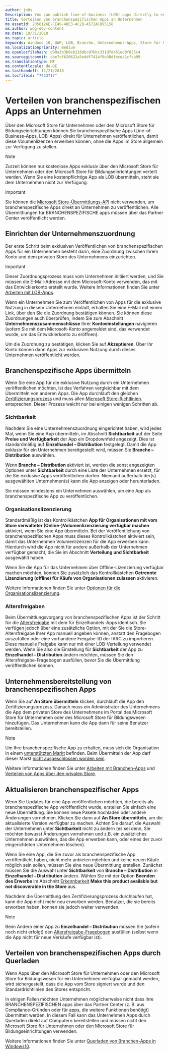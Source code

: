 ```yaml
---
author: jnHs
Description: You can publish line-of-business (LOB) apps directly to enterprises for volume acquisition via the Microsoft Store for Business or Microsoft Store for Education, without making the apps broadly available in the Store.
title: Verteilen von branchenspezifischen Apps an Unternehmen
ms.assetid: 2050126E-CE49-4DE3-AC2B-A572AC895158
ms.author: wdg-dev-content
ms.date: 10/31/2018
ms.topic: article
keywords: Windows 10, UWP, LOB, Branche, Unternehmens-Apps, Store für Unternehmen, Store für Bildungseinrichtungen, Enterprise
ms.localizationpriority: medium
ms.openlocfilehash: d90a3b3b0eb216dbc07bbc331d7d461ed0f825c4
ms.sourcegitcommit: cbe7cf620622a5e4df7414f9e38dfecec1cfca99
ms.translationtype: MT
ms.contentlocale: de-DE
ms.lasthandoff: 11/21/2018
ms.locfileid: "7433717"
---
```

# <a name="distribute-lob-apps-to-enterprises"></a>Verteilen von branchenspezifischen Apps an Unternehmen


Über den Microsoft Store für Unternehmen oder den Microsoft Store für Bildungseinrichtungen können Sie branchenspezifische Apps (Line-of-Business-Apps, LOB-Apps) direkt für Unternehmen veröffentlichen, damit diese Volumenlizenzen erwerben können, ohne die Apps im Store allgemein zur Verfügung zu stellen.

> [!NOTE]
> Zurzeit können nur kostenlose Apps exklusiv über den Microsoft Store für Unternehmen oder den Microsoft Store für Bildungseinrichtungen verteilt werden. Wenn Sie eine kostenpflichtige App als LOB übermitteln, steht sie dem Unternehmen nicht zur Verfügung. 

> [!IMPORTANT]
> Sie können die [Microsoft Store-Übermittlungs-API](../monetize/create-and-manage-submissions-using-windows-store-services.md) nicht verwenden, um branchenspezifische Apps direkt an Unternehmen zu veröffentlichen. Alle Übermittlungen für BRANCHENSPEZIFISCHE apps müssen über das Partner Center veröffentlicht werden.


## <a name="set-up-the-enterprise-association"></a>Einrichten der Unternehmenszuordnung

Der erste Schritt beim exklusiven Veröffentlichen von branchenspezifischen Apps für ein Unternehmen besteht darin, eine Zuordnung zwischen Ihrem Konto und dem privaten Store des Unternehmens einzurichten.

> [!IMPORTANT]
> Dieser Zuordnungsprozess muss vom Unternehmen initiiert werden, und Sie müssen die E-Mail-Adresse mit dem Microsoft-Konto verwenden, das mit das Entwicklerkonto erstellt wurde. Weitere Informationen finden Sie unter [Arbeiten mit LOB-Apps](http://go.microsoft.com/fwlink/p/?LinkId=698846).

Wenn ein Unternehmen Sie zum Veröffentlichen von Apps für die exklusive Nutzung in diesem Unternehmen einlädt, erhalten Sie eine E-Mail mit einem Link, über den Sie die Zuordnung bestätigen können. Sie können diese Zuordnungen auch überprüfen, indem Sie zum Abschnitt **Unternehmenszusammenschlüsse** Ihrer **Kontoeinstellungen** navigieren (sofern Sie mit dem Microsoft-Konto angemeldet sind, das verwendet wurde, um das Entwicklerkonto zu eröffnen).

Um die Zuordnung zu bestätigen, klicken Sie auf **Akzeptieren**. Über Ihr Konto können dann Apps zur exklusiven Nutzung durch dieses Unternehmen veröffentlicht werden.


## <a name="submit-lob-apps"></a>Branchenspezifische Apps übermitteln

Wenn Sie eine App für die exklusive Nutzung durch ein Unternehmen veröffentlichen möchten, ist das Verfahren vergleichbar mit dem Übermitteln von anderen Apps. Die App durchläuft den gleichen [Zertifizierungsprozess](the-app-certification-process.md) und muss allen [Microsoft Store-Richtlinien](https://docs.microsoft.com/legal/windows/agreements/store-policies). entsprechen. Dieser Prozess weicht nur bei einigen wenigen Schritten ab.


### <a name="visibility"></a>Sichtbarkeit

Nachdem Sie eine Unternehmenszuordnung eingerichtet haben, wird jedes Mal, wenn Sie eine App übermitteln, im Abschnitt **Sichtbarkeit** auf der Seite **Preise und Verfügbarkeit** der App ein Dropdownfeld angezeigt. Dies ist standardmäßig auf **Einzelhandel – Distribution** festgelegt. Damit die App exklusiv für ein Unternehmen bereitgestellt wird, müssen Sie **Branche – Distribution** auswählen.

Wenn **Branche – Distribution** aktiviert ist, werden die sonst angezeigten Optionen unter **Sichtbarkeit** durch eine Liste der Unternehmen ersetzt, für die Sie exklusive Apps veröffentlichen dürfen. Niemand außerhalb der(s) ausgewählten Unternehmen(s) kann die App anzeigen oder herunterladen.

Sie müssen mindestens ein Unternehmen auswählen, um eine App als branchenspezifische App zu veröffentlichen.

<span id="organizational" />

### <a name="organizational-licensing"></a>Organisationslizenzierung

Standardmäßig ist das Kontrollkästchen **App für Organisationen mit vom Store verwalteter (Online-)Volumenlizenzierung verfügbar machen** aktiviert, wenn Sie eine App übermitteln. Bei der Veröffentlichung von branchenspezifischen Apps muss dieses Kontrollkästchen aktiviert sein, damit das Unternehmen Volumenlizenzen für die App erwerben kann. Hierdurch wird die App nicht für andere außerhalb der Unternehmen verfügbar gemacht, die Sie im Abschnitt **Verteilung und Sichtbarkeit** ausgewählt haben.

Wenn Sie die App für das Unternehmen über Offline-Lizenzierung verfügbar machen möchten, können Sie zusätzlich das Kontrollkästchen **Getrennte Lizenzierung (offline) für Käufe von Organisationen zulassen** aktivieren.

Weitere Informationen finden Sie unter [Optionen für die Organisationslizenzierung](organizational-licensing.md).


### <a name="age-ratings"></a>Altersfreigaben

Beim Übermittlungsvorgang von branchenspezifischen Apps ist der Schritt für die [Altersfreigabe](age-ratings.md) mit dem für Einzelhandels-Apps identisch. Sie verfügen jedoch über eine zusätzliche Option, mit der Sie die Store-Altersfreigabe Ihrer App manuell angeben können, anstatt den Fragebogen auszufüllen oder eine vorhandene Freigabe-ID der IARC zu importieren. Diese manuelle Freigabe kann nur mit einer LOB-Verteilung verwendet werden. Wenn Sie also die Einstellung für **Sichtbarkeit** der App zu **Einzelhandel – Distribution** ändern möchten, müssen Sie den Altersfreigabe-Fragebogen ausfüllen, bevor Sie die Übermittlung veröffentlichen können.


## <a name="enterprise-deployment-of-lob-apps"></a>Unternehmensbereitstellung von branchenspezifischen Apps

Wenn Sie auf **An Store übermitteln** klicken, durchläuft die App den Zertifizierungsprozess. Danach muss ein Administrator des Unternehmens die App dem privaten Store des Unternehmens im Portal des Microsoft Store für Unternehmen oder des Microsoft Store für Bildungswesen hinzufügen. Das Unternehmen kann die App dann für seine Benutzer bereitstellen.

> [!NOTE]
> Um Ihre branchenspezifische App zu erhalten, muss sich die Organisation in einem [unterstützten Markt](https://technet.microsoft.com/itpro/windows/whats-new/windows-store-for-business-overview#supported-markets) befinden. Beim Übermitteln der App darf dieser Markt [nicht ausgeschlossen worden sein](define-pricing-and-market-selection.md). 

Weitere Informationen finden Sie unter [Arbeiten mit Branchen-Apps](http://go.microsoft.com/fwlink/p/?LinkId=698846) und [Verteilen von Apps über den privaten Store](http://go.microsoft.com/fwlink/p/?LinkId=698847).


## <a name="update-lob-apps"></a>Aktualisieren branchenspezifischer Apps

Wenn Sie Updates für eine App veröffentlichen möchten, die bereits als branchenspezifische App veröffentlicht wurde, erstellen Sie einfach eine neue Übermittlung. Sie können neue Pakete hochladen oder andere Änderungen vornehmen. Klicken Sie dann auf **An Store übermitteln**, um die aktualisierte Version verfügbar zu machen. Achten Sie darauf, die Auswahl der Unternehmen unter **Sichtbarkeit** nicht zu ändern (es sei denn, Sie möchten bewusst Änderungen vornehmen und z.B. ein zusätzliches Unternehmen auswählen, das die App erwerben kann, oder eines der zuvor eingerichteten Unternehmen löschen).

Wenn Sie eine App, die Sie zuvor als branchenspezifische App veröffentlicht haben, nicht mehr anbieten möchten und keine neuen Käufe möglich sein sollen, müssen Sie eine neue Übermittlung erstellen. Zunächst müssen Sie die Auswahl unter **Sichtbarkeit** von **Branche – Distribution** in **Einzelhandel – Distribution** ändern. Wählen Sie mit der Option **Beenden des Erwerbs** im Abschnitt [Erkennbarkeit](choose-visibility-options.md#discoverability) **Make this product available but not discoverable in the Store** aus.

Nachdem die Übermittlung den Zertifizierungsprozess durchlaufen hat, kann die App nicht mehr neu erworben werden. Benutzer, die sie bereits erworben haben, können sie jedoch weiter verwenden.

> [!NOTE]
> Beim Ändern einer App zu **Einzelhandel – Distribution** müssen Sie (sofern noch nicht erfolgt) den [Altersfreigabe-Fragebogen](age-ratings.md) ausfüllen (selbst wenn die App nicht für neue Verkäufe verfügbar ist).


## <a name="distribute-lob-apps-through-sideloading"></a>Verteilen von branchenspezifischen Apps durch Querladen

Wenn Apps über den Microsoft Store für Unternehmen oder den Microsoft Store für Bildungswesen für ein Unternehmen verfügbar gemacht werden, wird sichergestellt, dass die App vom Store signiert wurde und den Standardrichtlinien des Stores entspricht.

In einigen Fällen möchten Unternehmen möglicherweise nicht dass ihre BRANCHENSPEZIFISCHEN apps über das Partner Center (z. B. aus Compliance-Gründen oder für apps, die weitere Funktionen benötigt) übermittelt werden. In diesem Fall kann das Unternehmen Apps durch Querladen direkt auf Computern bereitstellen und müssen nicht den Microsoft Store für Unternehmen oder den Microsoft Store für Bildungseinrichtungen verwenden.

Weitere Informationen finden Sie unter [Querladen von Branchen-Apps in Windows10](http://go.microsoft.com/fwlink/p/?LinkId=623433).

 

 




